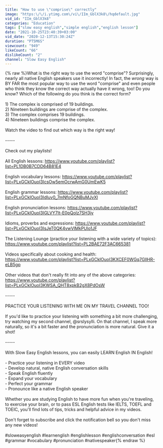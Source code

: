 ```yaml
---
title: "How to use \"comprise\" correctly"
image: "https:\/\/i.ytimg.com\/vi\/IIm_GblX3k8\/hqdefault.jpg"
vid_id: "IIm_GblX3k8"
categories: "Education"
tags: ["slow easy english","simple english","english lesson"]
date: "2021-10-25T23:40:39+03:00"
vid_date: "2020-12-13T15:30:24Z"
duration: "PT5M6S"
viewcount: "949"
likeCount: "66"
dislikeCount: "2"
channel: "Slow Easy English"
---
```

{% raw %}What is the right way to use the word &quot;comprise&quot;? Surprisingly, nearly all native English speakers use it incorrectly! In fact, the *wrong* way is BY FAR the most popular way to use the word &quot;comprise&quot; and even people who think they know the correct way actually have it wrong, too! Do you know? Which of the following do you think is the correct form?<br /><br />1) The complex is comprised of 19 buildings.<br />2) Nineteen buildings are comprise of the complex.<br />3) The complex comprises 19 buildings.<br />4) Nineteen buildings comprise the complex.<br /><br />Watch the video to find out which way is the right way!<br /><br />-----<br /><br />Check out my playlists!<br /><br />All English lessons: <a rel="nofollow" target="blank" href="https://www.youtube.com/playlist?list=PL1DB0B7CDD64B81E4">https://www.youtube.com/playlist?list=PL1DB0B7CDD64B81E4</a><br /><br />English vocabulary lessons: <a rel="nofollow" target="blank" href="https://www.youtube.com/playlist?list=PLxGCkIOuoI3IcsOw5emOcrwAmG0UmEwK5">https://www.youtube.com/playlist?list=PLxGCkIOuoI3IcsOw5emOcrwAmG0UmEwK5</a><br /><br />English grammar lessons: <a rel="nofollow" target="blank" href="https://www.youtube.com/playlist?list=PLxGCkIOuoI3IdIuv0_7mNfoGQNBuMJvXl">https://www.youtube.com/playlist?list=PLxGCkIOuoI3IdIuv0_7mNfoGQNBuMJvXl</a><br /><br />English pronunciation lessons: <a rel="nofollow" target="blank" href="https://www.youtube.com/playlist?list=PLxGCkIOuoI3IGLVY7It-E0pQolz7SH3jy">https://www.youtube.com/playlist?list=PLxGCkIOuoI3IGLVY7It-E0pQolz7SH3jy</a><br /><br />Idioms, proverbs and expressions: <a rel="nofollow" target="blank" href="https://www.youtube.com/playlist?list=PLxGCkIOuoI3IsJeT0QK4vwVlMkPUlo1JF">https://www.youtube.com/playlist?list=PLxGCkIOuoI3IsJeT0QK4vwVlMkPUlo1JF</a><br /><br />The Listening Lounge (practice your listening with a wide variety of topics): <a rel="nofollow" target="blank" href="https://www.youtube.com/playlist?list=PL2BAE72F3AC665381">https://www.youtube.com/playlist?list=PL2BAE72F3AC665381</a><br /><br />Videos specifically about cooking and health: <a rel="nofollow" target="blank" href="https://www.youtube.com/playlist?list=PLxGCkIOuoI3KXCEF0WGq7GllHR-eLB5gp">https://www.youtube.com/playlist?list=PLxGCkIOuoI3KXCEF0WGq7GllHR-eLB5gp</a><br /><br />Other videos that don't really fit into any of the above categories: <a rel="nofollow" target="blank" href="https://www.youtube.com/playlist?list=PLxGCkIOuoI3KWSA_QHT8xpkB2gX8PdOsW">https://www.youtube.com/playlist?list=PLxGCkIOuoI3KWSA_QHT8xpkB2gX8PdOsW</a><br /><br />-----<br /><br />PRACTICE YOUR LISTENING WITH ME ON MY TRAVEL CHANNEL TOO!<br /><br />If you'd like to practice your listening with something a bit more challenging, try watching my second channel, @srslysylli. On that channel, I speak more naturally, so it's a bit faster and the pronunciation is more natural. Give it a shot!<br /><br />-----<br /><br />With Slow Easy English lessons, you can easily LEARN English IN English!<br /><br />- Practice your listening in EVERY video<br />- Develop natural, native English conversation skills<br />- Speak English fluently<br />- Expand your vocabulary<br />- Perfect your grammar<br />- Pronounce like a native English speaker<br /><br />Whether you are studying English to have more fun when you're traveling, to exercise your brain, or to pass ESL English tests like IELTS, TOEFL and TOEIC, you'll find lots of tips, tricks and helpful advice in my videos.<br /><br />Don't forget to subscribe and click the notification bell so you don't miss any new videos!<br /><br />#sloweasyenglish #learnenglish #englishlesson #englishconversation #esl #grammar #vocabulary #pronunciation #nativespeaker{% endraw %}
